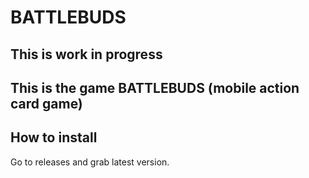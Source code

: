 # BATTLEBUDS
## This is work in progress

## This is the game BATTLEBUDS (mobile action card game)

## How to install
Go to releases and grab latest version.
